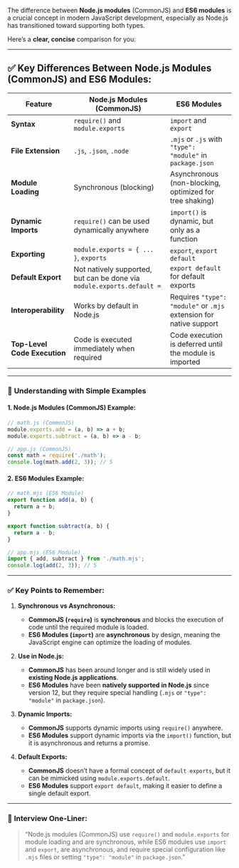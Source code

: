The difference between **Node.js modules** (CommonJS) and **ES6 modules** is a crucial concept in modern JavaScript development, especially as Node.js has transitioned toward supporting both types.

Here’s a **clear, concise** comparison for you:

---

## ✅ **Key Differences Between Node.js Modules (CommonJS) and ES6 Modules:**

| Feature                      | **Node.js Modules (CommonJS)**                                         | **ES6 Modules**                                                    |
| ---------------------------- | ---------------------------------------------------------------------- | ------------------------------------------------------------------ |
| **Syntax**                   | `require()` and `module.exports`                                       | `import` and `export`                                              |
| **File Extension**           | `.js`, `.json`, `.node`                                                | `.mjs` or `.js` with `"type": "module"` in `package.json`          |
| **Module Loading**           | Synchronous (blocking)                                                 | Asynchronous (non-blocking, optimized for tree shaking)            |
| **Dynamic Imports**          | `require()` can be used dynamically anywhere                           | `import()` is dynamic, but only as a function                      |
| **Exporting**                | `module.exports = { ... }`, `exports`                                  | `export`, `export default`                                         |
| **Default Export**           | Not natively supported, but can be done via `module.exports.default =` | `export default` for default exports                               |
| **Interoperability**         | Works by default in Node.js                                            | Requires `"type": "module"` or `.mjs` extension for native support |
| **Top-Level Code Execution** | Code is executed immediately when required                             | Code execution is deferred until the module is imported            |

---

### 🧠 **Understanding with Simple Examples**

#### **1. Node.js Modules (CommonJS) Example:**

```js
// math.js (CommonJS)
module.exports.add = (a, b) => a + b;
module.exports.subtract = (a, b) => a - b;
```

```js
// app.js (CommonJS)
const math = require('./math');
console.log(math.add(2, 3)); // 5
```

#### **2. ES6 Modules Example:**

```js
// math.mjs (ES6 Module)
export function add(a, b) {
  return a + b;
}

export function subtract(a, b) {
  return a - b;
}
```

```js
// app.mjs (ES6 Module)
import { add, subtract } from './math.mjs';
console.log(add(2, 3)); // 5
```

---

### ✅ **Key Points to Remember:**

1. **Synchronous vs Asynchronous:**

   * **CommonJS (`require`)** is **synchronous** and blocks the execution of code until the required module is loaded.
   * **ES6 Modules (`import`)** are **asynchronous** by design, meaning the JavaScript engine can optimize the loading of modules.

2. **Use in Node.js:**

   * **CommonJS** has been around longer and is still widely used in **existing Node.js applications**.
   * **ES6 Modules** have been **natively supported in Node.js** since version 12, but they require special handling (`.mjs` or `"type": "module"` in `package.json`).

3. **Dynamic Imports:**

   * **CommonJS** supports dynamic imports using `require()` anywhere.
   * **ES6 Modules** support dynamic imports via the `import()` function, but it is asynchronous and returns a promise.

4. **Default Exports:**

   * **CommonJS** doesn’t have a formal concept of `default exports`, but it can be mimicked using `module.exports.default`.
   * **ES6 Modules** support `export default`, making it easier to define a single default export.

---

### 🧠 **Interview One-Liner:**

> “Node.js modules (CommonJS) use `require()` and `module.exports` for module loading and are synchronous, while ES6 modules use `import` and `export`, are asynchronous, and require special configuration like `.mjs` files or setting `"type": "module"` in `package.json`.”